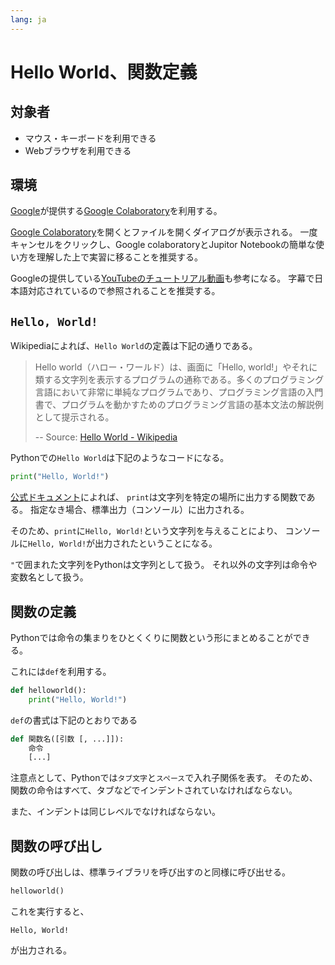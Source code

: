 ```yaml
---
lang: ja
---
```

# Hello World、関数定義

## 対象者
- マウス・キーボードを利用できる
- Webブラウザを利用できる

## 環境
[Google](https://about.google/)が提供する[Google Colaboratory](https://colab.research.google.com/)を利用する。

[Google Colaboratory](https://colab.research.google.com/)を開くとファイルを開くダイアログが表示される。
一度キャンセルをクリックし、Google colaboratoryとJupitor Notebookの簡単な使い方を理解した上で実習に移ることを推奨する。

Googleの提供している[YouTubeのチュートリアル動画](https://youtu.be/inN8seMm7UI)も参考になる。
字幕で日本語対応されているので参照されることを推奨する。

## `Hello, World!`

Wikipediaによれば、`Hello World`の定義は下記の通りである。

> Hello world（ハロー・ワールド）は、画面に「Hello, world!」やそれに類する文字列を表示するプログラムの通称である。多くのプログラミング言語において非常に単純なプログラムであり、プログラミング言語の入門書で、プログラムを動かすためのプログラミング言語の基本文法の解説例として提示される。
> 
> -- Source: [Hello World - Wikipedia](https://ja.wikipedia.org/w/index.php?title=Hello_world&oldid=85444747)

Pythonでの`Hello World`は下記のようなコードになる。

```python
print("Hello, World!")
```

[公式ドキュメント](https://docs.python.org/ja/3/library/functions.html#print)によれば、
`print`は文字列を特定の場所に出力する関数である。
指定なき場合、標準出力（コンソール）に出力される。

そのため、`print`に`Hello, World!`という文字列を与えることにより、
コンソールに`Hello, World!`が出力されたということになる。

`"`で囲まれた文字列をPythonは文字列として扱う。
それ以外の文字列は命令や変数名として扱う。

## 関数の定義
Pythonでは命令の集まりをひとくくりに関数という形にまとめることができる。

これには`def`を利用する。

```python
def helloworld():
    print("Hello, World!")
```

`def`の書式は下記のとおりである

```python
def 関数名([引数 [, ...]]):
    命令
    [...]
```

注意点として、Pythonでは`タブ文字`と`スペース`で入れ子関係を表す。
そのため、関数の命令はすべて、タブなどでインデントされていなければならない。

また、インデントは同じレベルでなければならない。

## 関数の呼び出し

関数の呼び出しは、標準ライブラリを呼び出すのと同様に呼び出せる。

```python
helloworld()
```

これを実行すると、

```
Hello, World!
```

が出力される。